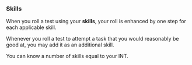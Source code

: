 ### Skills

When you roll a test using your **skills**, your roll is enhanced by one step for each applicable skill.

Whenever you roll a test to attempt a task that you would reasonably be good at, you may add it as an additional skill.

You can know a number of skills equal to your INT. 